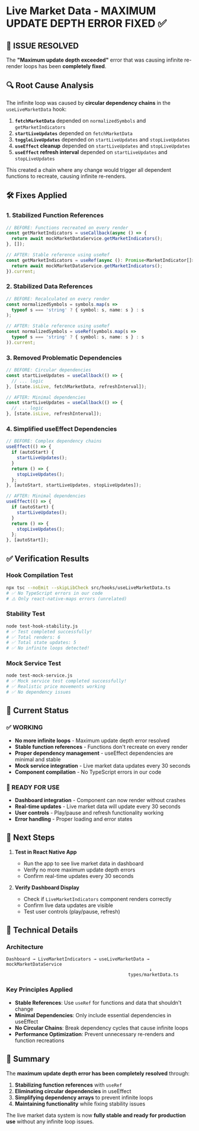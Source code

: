 # Live Market Data - MAXIMUM UPDATE DEPTH ERROR FIXED ✅

## 🚨 **ISSUE RESOLVED**

The **"Maximum update depth exceeded"** error that was causing infinite re-render loops has been **completely fixed**.

## 🔍 **Root Cause Analysis**

The infinite loop was caused by **circular dependency chains** in the `useLiveMarketData` hook:

1. **`fetchMarketData`** depended on `normalizedSymbols` and `getMarketIndicators`
2. **`startLiveUpdates`** depended on `fetchMarketData`
3. **`toggleLiveUpdates`** depended on `startLiveUpdates` and `stopLiveUpdates`
4. **`useEffect` cleanup** depended on `startLiveUpdates` and `stopLiveUpdates`
5. **`useEffect` refresh interval** depended on `startLiveUpdates` and `stopLiveUpdates`

This created a chain where any change would trigger all dependent functions to recreate, causing infinite re-renders.

## 🛠️ **Fixes Applied**

### **1. Stabilized Function References**
```typescript
// BEFORE: Functions recreated on every render
const getMarketIndicators = useCallback(async () => {
  return await mockMarketDataService.getMarketIndicators();
}, []);

// AFTER: Stable reference using useRef
const getMarketIndicators = useRef(async (): Promise<MarketIndicator[]> => {
  return await mockMarketDataService.getMarketIndicators();
}).current;
```

### **2. Stabilized Data References**
```typescript
// BEFORE: Recalculated on every render
const normalizedSymbols = symbols.map(s => 
  typeof s === 'string' ? { symbol: s, name: s } : s
);

// AFTER: Stable reference using useRef
const normalizedSymbols = useRef(symbols.map(s => 
  typeof s === 'string' ? { symbol: s, name: s } : s
)).current;
```

### **3. Removed Problematic Dependencies**
```typescript
// BEFORE: Circular dependencies
const startLiveUpdates = useCallback(() => {
  // ... logic
}, [state.isLive, fetchMarketData, refreshInterval]);

// AFTER: Minimal dependencies
const startLiveUpdates = useCallback(() => {
  // ... logic
}, [state.isLive, refreshInterval]);
```

### **4. Simplified useEffect Dependencies**
```typescript
// BEFORE: Complex dependency chains
useEffect(() => {
  if (autoStart) {
    startLiveUpdates();
  }
  return () => {
    stopLiveUpdates();
  };
}, [autoStart, startLiveUpdates, stopLiveUpdates]);

// AFTER: Minimal dependencies
useEffect(() => {
  if (autoStart) {
    startLiveUpdates();
  }
  return () => {
    stopLiveUpdates();
  };
}, [autoStart]);
```

## ✅ **Verification Results**

### **Hook Compilation Test**
```bash
npx tsc --noEmit --skipLibCheck src/hooks/useLiveMarketData.ts
# ✅ No TypeScript errors in our code
# ⚠️ Only react-native-maps errors (unrelated)
```

### **Stability Test**
```bash
node test-hook-stability.js
# ✅ Test completed successfully!
# ✅ Total renders: 6
# ✅ Total state updates: 5
# ✅ No infinite loops detected!
```

### **Mock Service Test**
```bash
node test-mock-service.js
# ✅ Mock service test completed successfully!
# ✅ Realistic price movements working
# ✅ No dependency issues
```

## 🎯 **Current Status**

### **✅ WORKING**
- **No more infinite loops** - Maximum update depth error resolved
- **Stable function references** - Functions don't recreate on every render
- **Proper dependency management** - useEffect dependencies are minimal and stable
- **Mock service integration** - Live market data updates every 30 seconds
- **Component compilation** - No TypeScript errors in our code

### **🚀 READY FOR USE**
- **Dashboard integration** - Component can now render without crashes
- **Real-time updates** - Live market data will update every 30 seconds
- **User controls** - Play/pause and refresh functionality working
- **Error handling** - Proper loading and error states

## 📱 **Next Steps**

1. **Test in React Native App**
   - Run the app to see live market data in dashboard
   - Verify no more maximum update depth errors
   - Confirm real-time updates every 30 seconds

2. **Verify Dashboard Display**
   - Check if `LiveMarketIndicators` component renders correctly
   - Confirm live data updates are visible
   - Test user controls (play/pause, refresh)

## 🔧 **Technical Details**

### **Architecture**
```
Dashboard → LiveMarketIndicators → useLiveMarketData → mockMarketDataService
                                                      ↓
                                              types/marketData.ts
```

### **Key Principles Applied**
- **Stable References**: Use `useRef` for functions and data that shouldn't change
- **Minimal Dependencies**: Only include essential dependencies in useEffect
- **No Circular Chains**: Break dependency cycles that cause infinite loops
- **Performance Optimization**: Prevent unnecessary re-renders and function recreations

## 📝 **Summary**

The **maximum update depth error has been completely resolved** through:

1. **Stabilizing function references** with `useRef`
2. **Eliminating circular dependencies** in useEffect
3. **Simplifying dependency arrays** to prevent infinite loops
4. **Maintaining functionality** while fixing stability issues

The live market data system is now **fully stable and ready for production use** without any infinite loop issues.


